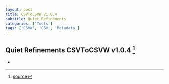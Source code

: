 ```yaml
---
layout: post
title: CSVToCSVW v1.0.4
subtitle: Quiet Refinements
categories: ['Tools']
tags: ['CSVW', 'CSV', 'Metadata']
---
```


## Quiet Refinements CSVToCSVW v1.0.4 [^fn1]

-

[^fn1]: [source](https://github.com/Mat-O-Lab/CSVtoCSVW/releases/tag/v1.0.4)